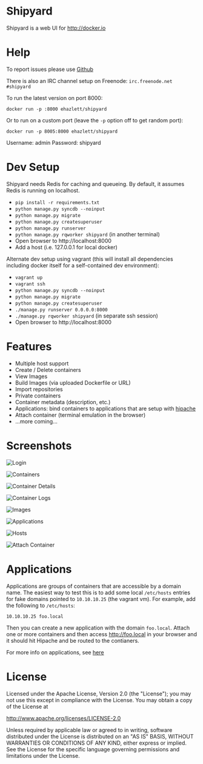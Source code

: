 # Shipyard
Shipyard is a web UI for http://docker.io

# Help
To report issues please use [Github](https://github.com/ehazlett/shipyard/issues)

There is also an IRC channel setup on Freenode:  `irc.freenode.net` `#shipyard`

To run the latest version on port 8000:

`docker run -p :8000 ehazlett/shipyard`

Or to run on a custom port (leave the `-p` option off to get random port):

`docker run -p 8005:8000 ehazlett/shipyard`

Username: admin
Password: shipyard

# Dev Setup
Shipyard needs Redis for caching and queueing.  By default, it assumes Redis
is running on localhost.

* `pip install -r requirements.txt`
* `python manage.py syncdb --noinput`
* `python manage.py migrate`
* `python manage.py createsuperuser`
* `python manage.py runserver`
* `python manage.py rqworker shipyard` (in another terminal)
* Open browser to http://localhost:8000
* Add a host (i.e. 127.0.0.1 for local docker)

Alternate dev setup using vagrant (this will install all dependencies including
docker itself for a self-contained dev environment):

* `vagrant up`
* `vagrant ssh`
* `python manage.py syncdb --noinput`
* `python manage.py migrate`
* `python manage.py createsuperuser`
* `./manage.py runserver 0.0.0.0:8000`
* `./manage.py rqworker shipyard` (in separate ssh session)
* Open browser to http://localhost:8000

# Features

* Multiple host support
* Create / Delete containers
* View Images
* Build Images (via uploaded Dockerfile or URL)
* Import repositories
* Private containers
* Container metadata (description, etc.)
* Applications: bind containers to applications that are setup with [hipache](https://github.com/dotcloud/hipache)
* Attach container (terminal emulation in the browser)
* ...more coming...

# Screenshots

![Login](http://i.imgur.com/SxiAVKnh.png)

![Containers](http://i.imgur.com/5DAMDw8h.png)

![Container Details](http://i.imgur.com/QFDtF7C.png)

![Container Logs](http://i.imgur.com/k2aZld8h.png)

![Images](http://i.imgur.com/fMXZ92lh.png)

![Applications](http://i.imgur.com/CgSwTRnh.png)

![Hosts](http://i.imgur.com/KC7D1s0h.png)

![Attach Container](http://i.imgur.com/YhiFq1gh.png)

# Applications
Applications are groups of containers that are accessible by a domain name.  The easiest
way to test this is to add some local `/etc/hosts` entries for fake domains pointed to `10.10.10.25` (the vagrant vm).  For example, add the following to `/etc/hosts`:

```
10.10.10.25 foo.local
```

Then you can create a new application with the domain `foo.local`.  Attach one or more containers and then access http://foo.local in your browser and it should hit Hipache and be routed to the contianers.

For more info on applications, see [here](https://github.com/ehazlett/shipyard/wiki/Applications)



# License

Licensed under the Apache License, Version 2.0 (the "License");
you may not use this except in compliance with the License.
You may obtain a copy of the License at

  http://www.apache.org/licenses/LICENSE-2.0

Unless required by applicable law or agreed to in writing, software
distributed under the License is distributed on an "AS IS" BASIS,
WITHOUT WARRANTIES OR CONDITIONS OF ANY KIND, either express or implied.
See the License for the specific language governing permissions and
limitations under the License.

